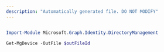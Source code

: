 ```yaml
---
description: "Automatically generated file. DO NOT MODIFY"
---
```


```powershell

Import-Module Microsoft.Graph.Identity.DirectoryManagement

Get-MgDevice -OutFile $outFileId

```